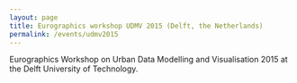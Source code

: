 ```yaml
---
layout: page
title: Eurographics workshop UDMV 2015 (Delft, the Netherlands)
permalink: /events/udmv2015
---
```


Eurographics Workshop on Urban Data Modelling and Visualisation 2015 at the Delft University of Technology.






